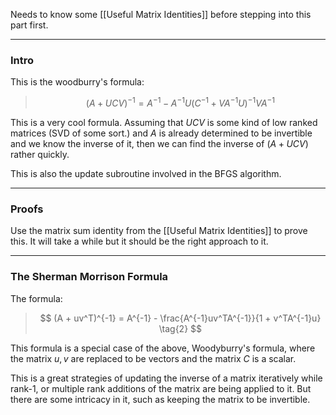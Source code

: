 Needs to know some [[Useful Matrix Identities]] before stepping into this part first. 


---
### **Intro**

This is the woodburry's formula: 

> $$
> (A + UCV)^{-1} = A^{-1} - A^{-1}U(C^{-1} + VA^{-1}U)^{-1}VA^{-1}\tag{1}
> $$

This is a very cool formula. Assuming that $UCV$ is some kind of low ranked matrices (SVD of some sort.) and $A$ is already determined to be invertible and we know the inverse of it, then we can find the inverse of $(A + UCV)$ rather quickly. 

This is also the update subroutine involved in the BFGS algorithm. 


---
### **Proofs**

Use the matrix sum identity from the [[Useful Matrix Identities]] to prove this. It will take a while but it should be the right approach to it. 


---
### **The Sherman Morrison Formula**

The formula: 

> $$
> (A + uv^T)^{-1} = A^{-1} - 
> \frac{A^{-1}uv^TA^{-1}}{1 + v^TA^{-1}u}
> \tag{2}
> $$ 

This formula is a special case of the above, Woodyburry's formula, where the matrix $u,v$ are replaced to be vectors and the matrix $C$ is a scalar. 

This is a great strategies of updating the inverse of a matrix iteratively while rank-1, or multiple rank additions of the matrix are being applied to it. But there are some intricacy in it, such as keeping the matrix to be invertible. 
